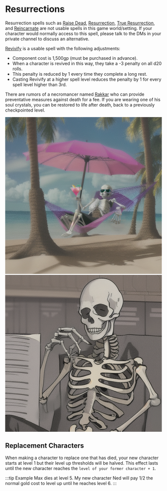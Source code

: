 # Resurrections

Resurrection spells such as [Raise Dead](https://www.dndbeyond.com/spells/raise-dead), [Resurrection](https://www.dndbeyond.com/spells/resurrection), [True Resurrection](https://www.dndbeyond.com/spells/true-resurrection), and [Reincarnate](https://www.dndbeyond.com/spells/reincarnate) are not usable spells in this game world/setting. If your character would normally access to this spell, please talk to the DMs in your private channel to discuss an alternative.

[Revivify](https://www.dndbeyond.com/spells/revivify) is a usable spell with the following adjustments:

- Component cost is 1,500gp (must be purchased in advance).
- When a character is revived in this way, they take a -3 penalty on all d20 rolls.
- This penalty is reduced by 1 every time they complete a long rest.
- Casting Revivify at a higher spell level reduces the penalty by 1 for every spell level higher than 3rd.

There are rumors of a necromancer named [Rakkar](../../npcs/rakkar) who can provide preventative measures against death for a fee. If you are wearing one of his soul crystals, you can be restored to life after death, back to a previously checkpointed level.

![Resurrection light mode](/img/rules/resurrection.png#gh-light-mode-only)
![Resurrection dark mode](/img/rules/resurrection-dark.png#gh-dark-mode-only)

## Replacement Characters

When making a character to replace one that has died, your new character starts at level 1 but their level up thresholds will be halved.
This effect lasts until the new character reaches the `level of your former character + 1`.

:::tip Example
Max dies at level 5.
My new character Ned will pay 1/2 the normal gold cost to level up until he reaches level 6.
:::
